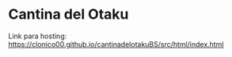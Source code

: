 # Cantina del Otaku

Link para hosting: 
https://clonico00.github.io/cantinadelotakuBS/src/html/index.html
